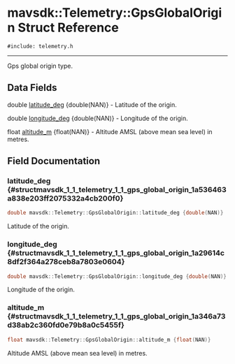 # mavsdk::Telemetry::GpsGlobalOrigin Struct Reference
`#include: telemetry.h`

----


Gps global origin type. 


## Data Fields


double [latitude_deg](#structmavsdk_1_1_telemetry_1_1_gps_global_origin_1a536463a838e203ff2075332a4cb200f0) {double(NAN)} - Latitude of the origin.

double [longitude_deg](#structmavsdk_1_1_telemetry_1_1_gps_global_origin_1a29614c8df2f364a278ceb8a7803e0604) {double(NAN)} - Longitude of the origin.

float [altitude_m](#structmavsdk_1_1_telemetry_1_1_gps_global_origin_1a346a73d38ab2c360fd0e79b8a0c5455f) {float(NAN)} - Altitude AMSL (above mean sea level) in metres.


## Field Documentation


### latitude_deg {#structmavsdk_1_1_telemetry_1_1_gps_global_origin_1a536463a838e203ff2075332a4cb200f0}

```cpp
double mavsdk::Telemetry::GpsGlobalOrigin::latitude_deg {double(NAN)}
```


Latitude of the origin.


### longitude_deg {#structmavsdk_1_1_telemetry_1_1_gps_global_origin_1a29614c8df2f364a278ceb8a7803e0604}

```cpp
double mavsdk::Telemetry::GpsGlobalOrigin::longitude_deg {double(NAN)}
```


Longitude of the origin.


### altitude_m {#structmavsdk_1_1_telemetry_1_1_gps_global_origin_1a346a73d38ab2c360fd0e79b8a0c5455f}

```cpp
float mavsdk::Telemetry::GpsGlobalOrigin::altitude_m {float(NAN)}
```


Altitude AMSL (above mean sea level) in metres.

